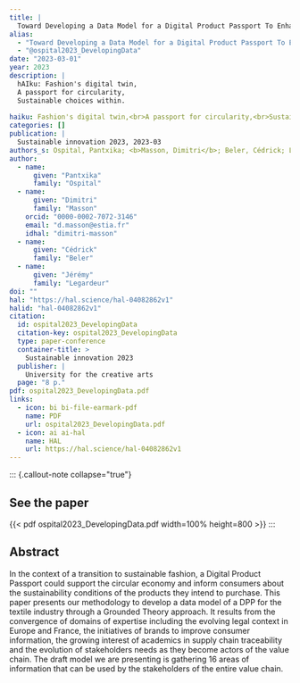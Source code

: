 ```yaml
---
title: |
  Toward Developing a Data Model for a Digital Product Passport To Enhance Circularity in Fashion
alias:
  - "Toward Developing a Data Model for a Digital Product Passport To Enhance Circularity in Fashion"
  - "@ospital2023_DevelopingData"
date: "2023-03-01"
year: 2023
description: |
  hAIku: Fashion's digital twin,
  A passport for circularity,
  Sustainable choices within.
  
haiku: Fashion's digital twin,<br>A passport for circularity,<br>Sustainable choices within.<br>
categories: []
publication: |
  Sustainable innovation 2023, 2023-03 
authors_s: Ospital, Pantxika; <b>Masson, Dimitri</b>; Beler, Cédrick; Legardeur, Jérémy
author: 
  - name: 
      given: "Pantxika"
      family: "Ospital" 
  - name: 
      given: "Dimitri"
      family: "Masson"
    orcid: "0000-0002-7072-3146" 
    email: "d.masson@estia.fr" 
    idhal: "dimitri-masson" 
  - name: 
      given: "Cédrick"
      family: "Beler" 
  - name: 
      given: "Jérémy"
      family: "Legardeur" 
doi: ""
hal: "https://hal.science/hal-04082862v1"
halid: "hal-04082862v1"
citation:
  id: ospital2023_DevelopingData
  citation-key: ospital2023_DevelopingData
  type: paper-conference
  container-title: >
    Sustainable innovation 2023
  publisher: |
    University for the creative arts
  page: "8 p."
pdf: ospital2023_DevelopingData.pdf
links:
  - icon: bi bi-file-earmark-pdf
    name: PDF
    url: ospital2023_DevelopingData.pdf
  - icon: ai ai-hal
    name: HAL
    url: https://hal.science/hal-04082862v1
---
```



::: {.callout-note collapse="true"}

## See the paper

{{< pdf ospital2023_DevelopingData.pdf width=100% height=800 >}} 
:::


## Abstract

In the context of a transition to sustainable fashion, a Digital Product Passport could support the circular economy and inform consumers about the sustainability conditions of the products they intend to purchase. This paper presents our methodology to develop a data model of a DPP for the textile industry through a Grounded Theory approach. It results from the convergence of domains of expertise including the evolving legal context in Europe and France, the initiatives of brands to improve consumer information, the growing interest of academics in supply chain traceability and the evolution of stakeholders needs as they become actors of the value chain. The draft model we are presenting is gathering 16 areas of information that can be used by the stakeholders of the entire value chain.
